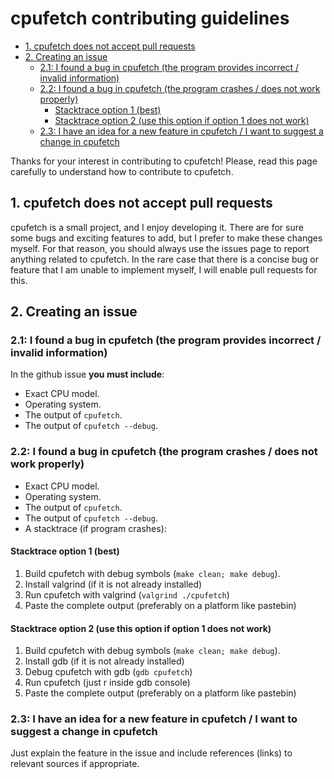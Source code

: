 # cpufetch contributing guidelines

<!-- START doctoc generated TOC please keep comment here to allow auto update -->
<!-- DON'T EDIT THIS SECTION, INSTEAD RE-RUN doctoc TO UPDATE -->

- [1. cpufetch does not accept pull requests](#1-cpufetch-does-not-accept-pull-requests)
- [2. Creating an issue](#2-creating-an-issue)
  - [2.1: I found a bug in cpufetch (the program provides incorrect / invalid information)](#21-i-found-a-bug-in-cpufetch-the-program-provides-incorrect--invalid-information)
  - [2.2: I found a bug in cpufetch (the program crashes / does not work properly)](#22-i-found-a-bug-in-cpufetch-the-program-crashes--does-not-work-properly)
    - [Stacktrace option 1 (best)](#stacktrace-option-1-best)
    - [Stacktrace option 2 (use this option if option 1 does not work)](#stacktrace-option-2-use-this-option-if-option-1-does-not-work)
  - [2.3: I have an idea for a new feature in cpufetch / I want to suggest a change in cpufetch](#23-i-have-an-idea-for-a-new-feature-in-cpufetch--i-want-to-suggest-a-change-in-cpufetch)

<!-- END doctoc generated TOC please keep comment here to allow auto update -->
Thanks for your interest in contributing to cpufetch! Please, read this page carefully to understand how to contribute to cpufetch.

## 1. cpufetch does not accept pull requests
cpufetch is a small project, and I enjoy developing it. There are for sure some bugs and exciting features to add, but I prefer to make these
changes myself. For that reason, you should always use the issues page to report anything related to cpufetch. In the rare case that there is
a concise bug or feature that I am unable to implement myself, I will enable pull requests for this.

## 2. Creating an issue

### 2.1: I found a bug in cpufetch (the program provides incorrect / invalid information)
In the github issue **you must include**:
- Exact CPU model.
- Operating system.
- The output of `cpufetch`.
- The output of `cpufetch --debug`.

### 2.2: I found a bug in cpufetch (the program crashes / does not work properly)
- Exact CPU model.
- Operating system.
- The output of `cpufetch`.
- The output of `cpufetch --debug`.
- A stacktrace (if program crashes):

#### Stacktrace option 1 (best)
1. Build cpufetch with debug symbols (`make clean; make debug`).
2. Install valgrind (if it is not already installed)
3. Run cpufetch with valgrind (`valgrind ./cpufetch`)
4. Paste the complete output (preferably on a platform like pastebin)

#### Stacktrace option 2 (use this option if option 1 does not work)
1. Build cpufetch with debug symbols (`make clean; make debug`).
2. Install gdb (if it is not already installed)
3. Debug cpufetch with gdb (`gdb cpufetch`)
3. Run cpufetch (just r inside gdb console)
4. Paste the complete output (preferably on a platform like pastebin)

### 2.3: I have an idea for a new feature in cpufetch / I want to suggest a change in cpufetch
Just explain the feature in the issue and include references (links) to relevant sources if appropriate.
